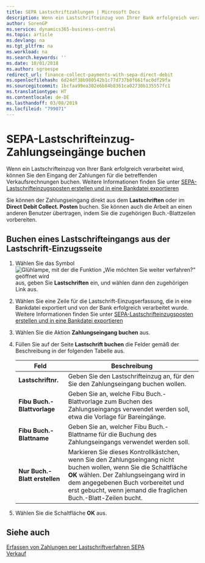 ```yaml
---
title: SEPA Lastschriftzahlungen | Microsoft Docs
description: Wenn ein Lastschrifteinzug von Ihrer Bank erfolgreich verarbeitet wird, können Sie den Eingang der Zahlungen für die betreffenden Verkaufsrechnungen buchen.
author: SorenGP
ms.service: dynamics365-business-central
ms.topic: article
ms.devlang: na
ms.tgt_pltfrm: na
ms.workload: na
ms.search.keywords: ''
ms.date: 10/01/2018
ms.author: sgroespe
redirect_url: finance-collect-payments-with-sepa-direct-debit
ms.openlocfilehash: 6d24df38b980542b1c77d737b8f661fac0df29fa
ms.sourcegitcommit: 1bcfaa99ea302e6b84b8361ca02730b135557fc1
ms.translationtype: HT
ms.contentlocale: de-DE
ms.lasthandoff: 03/08/2019
ms.locfileid: "799071"
---
```

# <a name="post-sepa-direct-debit-payment-receipts"></a>SEPA-Lastschrifteinzug-Zahlungseingänge buchen
Wenn ein Lastschrifteinzug von Ihrer Bank erfolgreich verarbeitet wird, können Sie den Eingang der Zahlungen für die betreffenden Verkaufsrechnungen buchen. Weitere Informationen finden Sie unter [SEPA-Lastschrifteinzugsposten erstellen und in eine Bankdatei exportieren](finance-how-create-sepa-direct-debit-collection-entries-export-bank-file.md)  

Sie können der Zahlungseingang direkt aus dem **Lastschriften** oder im **Direct Debit Collect. Posten** buchen. Sie können auch die Arbeit an einen anderen Benutzer übertragen, indem Sie die zugehörigen Buch.-Blattzeilen vorbereiten.  

## <a name="to-post-a-direct-debit-payment-receipt-from-the-direct-debit-collections-page"></a>Buchen eines Lastschrifteingangs aus der Lastschrift-Einzugsseite  
1. Wählen Sie das Symbol ![Glühlampe, mit der die Funktion „Wie möchten Sie weiter verfahren?“ geöffnet wird](media/ui-search/search_small.png "Wie möchten Sie weiter verfahren?") aus, geben Sie **Lastschriften** ein, und wählen dann den zugehörigen Link aus.  
2. Wählen Sie eine Zeile für die Lastschrift-Einzugserfassung, die in eine Bankdatei exportiert und von der Bank erfolgreich verarbeitet wurde. Weitere Informationen finden Sie unter [SEPA-Lastschrifteinzugsposten erstellen und in eine Bankdatei exportieren](finance-how-create-sepa-direct-debit-collection-entries-export-bank-file.md)  
3. Wählen Sie die Aktion **Zahlungseingang buchen** aus.  
4. Füllen Sie auf der Seite **Lastschrift buchen** die Felder gemäß der Beschreibung in der folgenden Tabelle aus.  

    |Feld|Beschreibung|  
    |---------------------------------|---------------------------------------|  
    |**Lastschriftnr.**|Geben Sie den Lastschrifteinzug an, für den Sie den Zahlungseingang buchen wollen.|  
    |**Fibu Buch.-Blattvorlage**|Geben Sie an, welche Fibu Buch.-Blattvorlage zum Buchen des Zahlungseingangs verwendet werden soll, etwa die Vorlage für Bareingänge.|  
    |**Fibu Buch.-Blattname**|Geben Sie an, welcher Fibu Buch.-Blattname für die Buchung des Zahlungseingangs verwendet werden soll.|  
    |**Nur Buch.-Blatt erstellen**|Markieren Sie dieses Kontrollkästchen, wenn Sie den Zahlungseingang nicht buchen wollen, wenn Sie die Schaltfläche **OK** wählen. Der Zahlungseingang wird in dem angegebenen Buch vorbereitet und erst gebucht, wenn jemand die fraglichen Buch.-Blatt-Zeilen bucht.|  

5. Wählen Sie die Schaltfläche **OK** aus.  

## <a name="see-also"></a>Siehe auch  
 [Erfassen von Zahlungen per Lastschriftverfahren SEPA](finance-collect-payments-with-sepa-direct-debit.md)   
 [Verkauf](sales-manage-sales.md)
